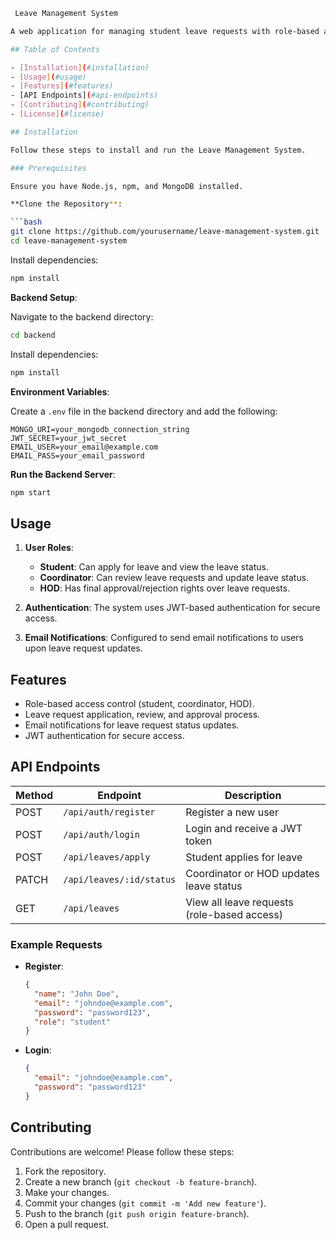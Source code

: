 

```bash
 Leave Management System

A web application for managing student leave requests with role-based access for students, coordinators, and HODs. This project enables students to submit leave requests, coordinators to review them, and HODs to approve or reject leave requests.

## Table of Contents

- [Installation](#installation)
- [Usage](#usage)
- [Features](#features)
- [API Endpoints](#api-endpoints)
- [Contributing](#contributing)
- [License](#license)

## Installation

Follow these steps to install and run the Leave Management System.

### Prerequisites

Ensure you have Node.js, npm, and MongoDB installed.

**Clone the Repository**:

```bash
git clone https://github.com/yourusername/leave-management-system.git
cd leave-management-system

```

Install dependencies:

```bash
npm install
```

**Backend Setup**:

Navigate to the backend directory:

```bash
cd backend
```

Install dependencies:

```bash
npm install
```

**Environment Variables**:

Create a `.env` file in the backend directory and add the following:

```plaintext
MONGO_URI=your_mongodb_connection_string
JWT_SECRET=your_jwt_secret
EMAIL_USER=your_email@example.com
EMAIL_PASS=your_email_password
```

**Run the Backend Server**:

```bash
npm start
```

## Usage

1. **User Roles**:
   - **Student**: Can apply for leave and view the leave status.
   - **Coordinator**: Can review leave requests and update leave status.
   - **HOD**: Has final approval/rejection rights over leave requests.

2. **Authentication**:
   The system uses JWT-based authentication for secure access.

3. **Email Notifications**:
   Configured to send email notifications to users upon leave request updates.

## Features

- Role-based access control (student, coordinator, HOD).
- Leave request application, review, and approval process.
- Email notifications for leave request status updates.
- JWT authentication for secure access.

## API Endpoints

| Method | Endpoint                | Description                                 |
|--------|--------------------------|---------------------------------------------|
| POST   | `/api/auth/register`     | Register a new user                         |
| POST   | `/api/auth/login`        | Login and receive a JWT token               |
| POST   | `/api/leaves/apply`      | Student applies for leave                   |
| PATCH  | `/api/leaves/:id/status` | Coordinator or HOD updates leave status     |
| GET    | `/api/leaves`            | View all leave requests (role-based access) |

### Example Requests

- **Register**:
  
  ```json
  {
    "name": "John Doe",
    "email": "johndoe@example.com",
    "password": "password123",
    "role": "student"
  }
  ```

- **Login**:

  ```json
  {
    "email": "johndoe@example.com",
    "password": "password123"
  }
  ```

## Contributing

Contributions are welcome! Please follow these steps:

1. Fork the repository.
2. Create a new branch (`git checkout -b feature-branch`).
3. Make your changes.
4. Commit your changes (`git commit -m 'Add new feature'`).
5. Push to the branch (`git push origin feature-branch`).
6. Open a pull request.


